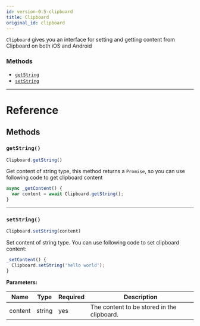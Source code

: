 ```yaml
---
id: version-0.5-clipboard
title: Clipboard
original_id: clipboard
---
```


`Clipboard` gives you an interface for setting and getting content from Clipboard on both iOS and Android


### Methods

- [`getString`](clipboard.md#getstring)
- [`setString`](clipboard.md#setstring)




---

# Reference

## Methods

### `getString()`

```javascript
Clipboard.getString()
```


Get content of string type, this method returns a `Promise`, so you can use following code to get clipboard content
```javascript
async _getContent() {
  var content = await Clipboard.getString();
}
```




---

### `setString()`

```javascript
Clipboard.setString(content)
```


Set content of string type. You can use following code to set clipboard content:

```javascript
_setContent() {
  Clipboard.setString('hello world');
}
```

**Parameters:**

| Name | Type | Required | Description |
| - | - | - | - |
| content | string | yes | The content to be stored in the clipboard. |




